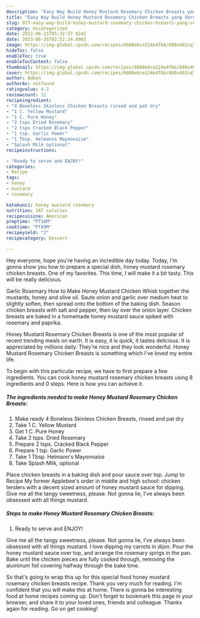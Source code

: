```yaml
---
description: "Easy Way Build Honey Mustard Rosemary Chicken Breasts yang Very Delicious"
title: "Easy Way Build Honey Mustard Rosemary Chicken Breasts yang Very Delicious"
slug: 977-easy-way-build-honey-mustard-rosemary-chicken-breasts-yang-very-delicious
category: Uncategorized
date: 2022-06-21T05:32:57.824Z
date: 2023-06-26T02:52:24.896Z
image: https://img-global.cpcdn.com/recipes/6608e6ce224e4fbb/680x482cq70/honey-mustard-rosemary-chicken-breasts-recipe-main-photo.jpg
hideToc: false
enableToc: true
enableTocContent: false
thumbnail: https://img-global.cpcdn.com/recipes/6608e6ce224e4fbb/680x482cq70/honey-mustard-rosemary-chicken-breasts-recipe-main-photo.jpg
cover: https://img-global.cpcdn.com/recipes/6608e6ce224e4fbb/680x482cq70/honey-mustard-rosemary-chicken-breasts-recipe-main-photo.jpg
author: Admin
authorAv: notfound
ratingvalue: 4.2
reviewcount: 12
recipeingredient:
- "4 Boneless Skinless Chicken Breasts rinsed and pat dry"
- "1 C. Yellow Mustard"
- "1 C. Pure Honey"
- "2 tsps Dried Rosemary"
- "2 tsps Cracked Black Pepper"
- "1 tsp. Garlic Power"
- "1 Tbsp. Helmanns Mayonnaise"
- "Splash Milk optional"
recipeinstructions:

- "Ready to serve and ENJOY!"
categories:
- Recipe
tags:
- honey
- mustard
- rosemary

katakunci: honey mustard rosemary 
nutrition: 267 calories
recipecuisine: American
preptime: "PT16M"
cooktime: "PT49M"
recipeyield: "2"
recipecategory: Dessert

---
```



Hey everyone, hope you're having an incredible day today. Today, I'm gonna show you how to prepare a special dish, honey mustard rosemary chicken breasts. One of my favorites. This time, I will make it a bit tasty. This will be really delicious.

Garlic Rosemary How to Make Honey Mustard Chicken Whisk together the mustards, honey and olive oil. Saute onion and garlic over medium heat to slightly soften, then spread onto the bottom of the baking dish. Season chicken breasts with salt and pepper, then lay over the onion layer. Chicken breasts are baked in a homemade honey mustard sauce spiked with rosemary and paprika.

Honey Mustard Rosemary Chicken Breasts is one of the most popular of recent trending meals on earth. It is easy, it is quick, it tastes delicious. It is appreciated by millions daily. They're nice and they look wonderful. Honey Mustard Rosemary Chicken Breasts is something which I've loved my entire life.


To begin with this particular recipe, we have to first prepare a few ingredients. You can cook honey mustard rosemary chicken breasts using 8 ingredients and 0 steps. Here is how you can achieve it.

<!--inarticleads1-->

##### The ingredients needed to make Honey Mustard Rosemary Chicken Breasts:

1. Make ready 4 Boneless Skinless Chicken Breasts, rinsed and pat dry
1. Take 1 C. Yellow Mustard
1. Get 1 C. Pure Honey
1. Take 2 tsps. Dried Rosemary
1. Prepare 2 tsps. Cracked Black Pepper
1. Prepare 1 tsp. Garlic Power
1. Take 1 Tbsp. Helmann&#39;s Mayonnaise
1. Take Splash Milk, optional


Place chicken breasts in a baking dish and pour sauce over top. Jump to Recipe My former Applebee&#39;s order in middle and high school: chicken tenders with a decent sized amount of honey mustard sauce for dipping. Give me all the tangy sweetness, please. Not gonna lie, I&#39;ve always been obsessed with all things mustard. 

<!--inarticleads2-->

##### Steps to make Honey Mustard Rosemary Chicken Breasts:


1. Ready to serve and ENJOY!

Give me all the tangy sweetness, please. Not gonna lie, I&#39;ve always been obsessed with all things mustard. I love dipping my carrots in dijon. Pour the honey mustard sauce over top, and arrange the rosemary sprigs in the pan. Bake until the chicken pieces are fully cooked through, removing the aluminum foil covering halfway through the bake time. 

So that's going to wrap this up for this special food honey mustard rosemary chicken breasts recipe. Thank you very much for reading. I'm confident that you will make this at home. There is gonna be interesting food at home recipes coming up. Don't forget to bookmark this page in your browser, and share it to your loved ones, friends and colleague. Thanks again for reading. Go on get cooking!
